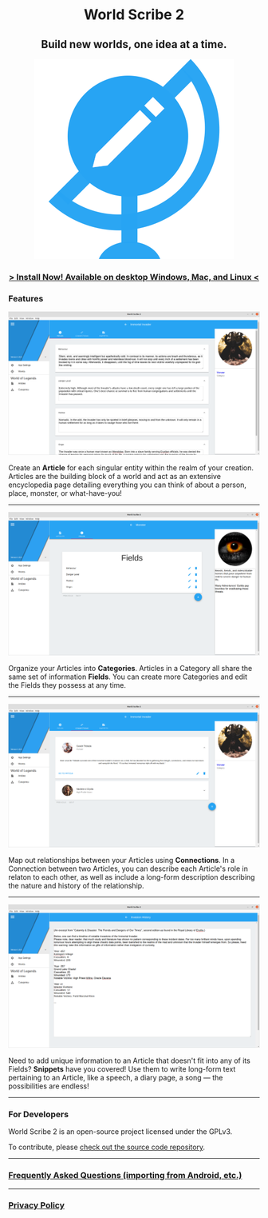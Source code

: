 <h1 align="center">World Scribe 2</h1>

<h2 align="center">Build new worlds, one idea at a time.</h2>

<p align="center"><img src="./images/logo.png" /></p>

<h3 align="center"><a href="https://github.com/averi-studios/world-scribe-2-desktop/blob/master/docs/installation.md">> Install Now! Available on desktop Windows, Mac, and Linux <</a></h3>

### Features

![Article - Fields Page](./screenshots/1_article_fields_page.png)

Create an **Article** for each singular entity within the realm of your creation. Articles are the building block of a world and act as an extensive encyclopedia page detailing everything you can think of about a person, place, monster, or what-have-you!

***

![Category - Fields Page](./screenshots/2_category_fields_page.png)

Organize your Articles into **Categories**. Articles in a Category all share the same set of information **Fields**. You can create more Categories and edit the Fields they possess at any time.

***

![Article - Connections Page](./screenshots/3_article_connections_page.png)

Map out relationships between your Articles using **Connections**. In a Connection between two Articles, you can describe each Article's role in relaton to each other, as well as include a long-form description describing the nature and history of the relationship.

***

![Snippet Page](./screenshots/4_snippet_page.png)

Need to add unique information to an Article that doesn't fit into any of its Fields? **Snippets** have you covered! Use them to write long-form text pertaining to an Article, like a speech, a diary page, a song — the possibilities are endless!

***

### For Developers

World Scribe 2 is an open-source project licensed under the GPLv3.

To contribute, please [check out the source code repository](https://github.com/averi-studios/world-scribe-2-desktop).

***

### [Frequently Asked Questions (importing from Android, etc.)](https://github.com/averi-studios/world-scribe-2-desktop/blob/master/faq.md)

***

### [Privacy Policy](https://github.com/averi-studios/world-scribe-2-desktop/blob/master/terms.md)
